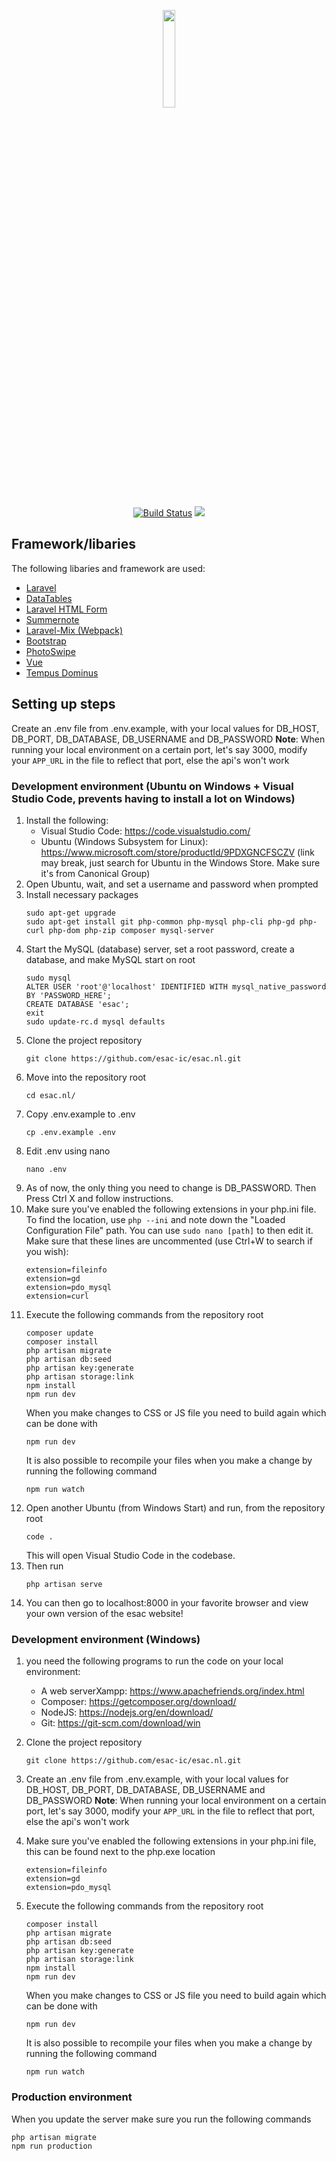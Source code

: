 <p align="center"><img width="20%" src="https://i.imgur.com/M2nZitU.png"></p>
<p align="center">
<a href="https://travis-ci.org/esac-ic/esac.nl"><img src="https://travis-ci.org/esac-ic/esac.nl.svg?branch=master" alt="Build Status"></a>
<a href="https://codecov.io/gh/esac-ic/esac.nl">
  <img src="https://codecov.io/gh/esac-ic/esac.nl/branch/master/graph/badge.svg" />
</a>
</p>

## Framework/libaries

The following libaries and framework are used:
- [Laravel](https://laravel.com)
- [DataTables](https://datatables.net/)
- [Laravel HTML Form](https://github.com/LaravelCollective/html)
- [Summernote](http://summernote.org/)
- [Laravel-Mix (Webpack)](https://github.com/JeffreyWay/laravel-mix)
- [Bootstrap](https://getbootstrap.com/)
- [PhotoSwipe](https://photoswipe.com/)
- [Vue](https://vuejs.org)
- [Tempus Dominus](https://tempusdominus.github.io/bootstrap-4/)


## Setting up steps
Create an .env file from .env.example, with your local values for 
DB\_HOST, DB\_PORT, DB\_DATABASE, DB\_USERNAME and DB\_PASSWORD
**Note**: When running your local environment on a certain port, let's say 3000, modify your `APP_URL` in the file to reflect that port, else the api's won't work

### Development environment (Ubuntu on Windows + Visual Studio Code, prevents having to install a lot on Windows)
1. Install the following:
	* Visual Studio Code: https://code.visualstudio.com/
	* Ubuntu (Windows Subsystem for Linux): https://www.microsoft.com/store/productId/9PDXGNCFSCZV (link may break, just search for Ubuntu in the Windows Store. Make sure it's from Canonical Group)
2. Open Ubuntu, wait, and set a username and password when prompted
3. Install necessary packages
	```sudo apt-get update
	sudo apt-get upgrade
	sudo apt-get install git php-common php-mysql php-cli php-gd php-curl php-dom php-zip composer mysql-server
	```
4. Start the MySQL (database) server, set a root password, create a database, and make MySQL start on root
	```
	sudo mysql
	ALTER USER 'root'@'localhost' IDENTIFIED WITH mysql_native_password BY 'PASSWORD_HERE';
	CREATE DATABASE 'esac';
	exit
	sudo update-rc.d mysql defaults
	```
6. Clone the project repository 
	```
	git clone https://github.com/esac-ic/esac.nl.git
	```
7. Move into the repository root 
	```
	cd esac.nl/
	```
8. Copy .env.example to .env
	```
	cp .env.example .env
	```
9. Edit .env using nano
	```
	nano .env
	```
10. As of now, the only thing you need to change is DB_PASSWORD. Then Press Ctrl X and follow instructions.
11. Make sure you've enabled the following extensions in your php.ini file. To find the location, use ```php --ini``` and note down the "Loaded Configuration File" path. You can use ```sudo nano [path]``` to then edit it. Make sure that these lines are uncommented (use Ctrl+W to search if you wish):
	```
	extension=fileinfo
	extension=gd
	extension=pdo_mysql
	extension=curl
	```
12. Execute the following commands from the repository root
	```
	composer update
	composer install
	php artisan migrate
	php artisan db:seed
	php artisan key:generate
	php artisan storage:link
	npm install
	npm run dev
	```
	When you make changes to CSS or JS file you need to build again which can be done with
	```
	npm run dev
	```
	It is also possible to recompile your files when you make a change by running the following command
	```
	npm run watch
	```
13. Open another Ubuntu (from Windows Start) and run, from the repository root
	```
	code .
	```
	This will open Visual Studio Code in the codebase.
14. Then run
	```
	php artisan serve
	```
15. You can then go to localhost:8000 in your favorite browser and view your own version of the esac website!

### Development environment (Windows)
1. you need the following programs to run the code on your local environment:
	* A web serverXampp: https://www.apachefriends.org/index.html
	* Composer: https://getcomposer.org/download/
	* NodeJS: https://nodejs.org/en/download/
	* Git: https://git-scm.com/download/win

2. Clone the project repository
	```
	git clone https://github.com/esac-ic/esac.nl.git
	```
3. Create an .env file from .env.example, with your local values for 
DB\_HOST, DB\_PORT, DB\_DATABASE, DB\_USERNAME and DB\_PASSWORD
**Note**: When running your local environment on a certain port, let's say 3000, modify your `APP_URL` in the file to reflect that port, else the api's won't work

4. Make sure you've enabled the following extensions in your php.ini file, this can be found next to the php.exe location
	```
	extension=fileinfo
	extension=gd
	extension=pdo_mysql
	```
5. Execute the following commands from the repository root
	```
	composer install
	php artisan migrate
	php artisan db:seed
	php artisan key:generate
	php artisan storage:link
	npm install
	npm run dev
	```
	When you make changes to CSS or JS file you need to build again which can be done with
	```
	npm run dev
	```
	It is also possible to recompile your files when you make a change by running the following command
	```
	npm run watch
	```

### Production environment
When you update the server make sure you run the following commands

    php artisan migrate
    npm run production
